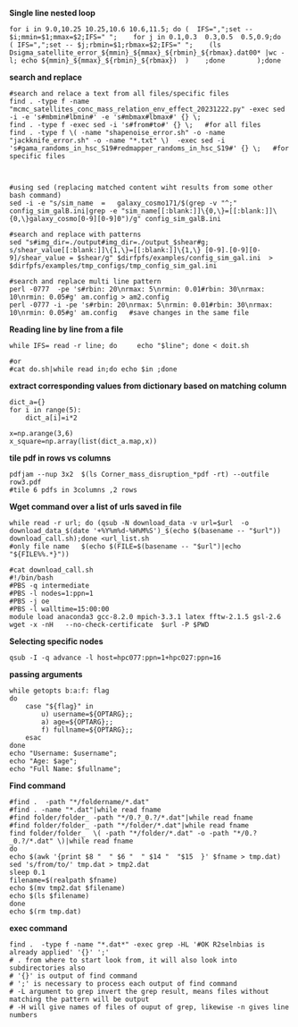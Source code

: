 **Single line nested loop**
```shell
for i in 9.0,10.25 10.25,10.6 10.6,11.5; do (  IFS=",";set -- $i;mmin=$1;mmax=$2;IFS=" ";    for j in 0.1,0.3  0.3,0.5  0.5,0.9;do   ( IFS=",";set -- $j;rbmin=$1;rbmax=$2;IFS=" ";    (ls Dsigma_satellite_error_${mmin}_${mmax}_${rbmin}_${rbmax}.dat00* |wc -l; echo ${mmin}_${mmax}_${rbmin}_${rbmax})  )    ;done        );done
```
**search and replace**
```shell
#search and relace a text from all files/specific files
find . -type f -name "mcmc_satellites_conc_mass_relation_env_effect_20231222.py" -exec sed -i -e 's#mbmin#lbmin#' -e 's#mbmax#lbmax#' {} \;
find . -type f -exec sed -i 's#from#to#' {} \;   #for all files
find . -type f \( -name "shapenoise_error.sh" -o -name "jackknife_error.sh" -o -name "*.txt" \)  -exec sed -i 's#gama_randoms_in_hsc_S19#redmapper_randoms_in_hsc_S19#' {} \;   #for specific files



#using sed (replacing matched content wiht results from some other bash command)
sed -i -e "s/sim_name  =   galaxy_cosmo171/$(grep -v "^;" config_sim_galB.ini|grep -e "sim_name[[:blank:]]\{0,\}=[[:blank:]]\{0,\}galaxy_cosmo[0-9][0-9]0")/g" config_sim_galB.ini

#search and replace with patterns
sed "s#img_dir=./output#img_dir=./output_$shear#g; s/shear_value[[:blank:]]\{1,\}=[[:blank:]]\{1,\} [0-9].[0-9][0-9]/shear_value = $shear/g" $dirfpfs/examples/config_sim_gal.ini  > $dirfpfs/examples/tmp_configs/tmp_config_sim_gal.ini

#search and replace multi line pattern
perl -0777  -pe 's#rbin: 20\nrmax: 5\nrmin: 0.01#rbin: 30\nrmax: 10\nrmin: 0.05#g' am.config > am2.config
perl -0777 -i -pe 's#rbin: 20\nrmax: 5\nrmin: 0.01#rbin: 30\nrmax: 10\nrmin: 0.05#g' am.config   #save changes in the same file 

````

**Reading line by line from a file**
```shell
while IFS= read -r line; do     echo "$line"; done < doit.sh

#or
#cat do.sh|while read in;do echo $in ;done
```


**extract corresponding values from dictionary based on matching column**
```
dict_a={}
for i in range(5):
    dict_a[i]=i*2

x=np.arange(3,6)
x_square=np.array(list(dict_a.map,x))
```

**tile pdf in rows vs columns**
```shell
pdfjam --nup 3x2  $(ls Corner_mass_disruption_*pdf -rt) --outfile row3.pdf
#tile 6 pdfs in 3columns ,2 rows
```


**Wget command over a list of urls saved in file**
```shell
while read -r url; do (qsub -N download_data -v url=$url  -o download_data_$(date '+%Y%m%d-%H%M%S')_$(echo $(basename -- "$url"))  download_call.sh);done <url_list.sh
#only file name   $(echo $(FILE=$(basename -- "$url")|echo "${FILE%%.*}"))

#cat download_call.sh
#!/bin/bash
#PBS -q intermediate
#PBS -l nodes=1:ppn=1
#PBS -j oe
#PBS -l walltime=15:00:00
module load anaconda3 gcc-8.2.0 mpich-3.3.1 latex fftw-2.1.5 gsl-2.6
wget -x -nH   --no-check-certificate  $url -P $PWD
```

**Selecting specific nodes**

```qsub -I -q advance -l host=hpc077:ppn=1+hpc027:ppn=16```


**passing arguments**
```shell
while getopts b:a:f: flag
do
    case "${flag}" in
        u) username=${OPTARG};;
        a) age=${OPTARG};;
        f) fullname=${OPTARG};;
    esac
done
echo "Username: $username";
echo "Age: $age";
echo "Full Name: $fullname";
```

**Find command**
```shell
#find .  -path "*/foldername/*.dat"
#find . -name "*.dat"|while read fname
#find folder/folder_ -path "*/0.?_0.?/*.dat"|while read fname
#find folder/folder_ -path "*/folder/*.dat"|while read fname
find folder/folder_  \( -path "*/folder/*.dat" -o -path "*/0.?_0.?/*.dat" \)|while read fname
do
echo $(awk '{print $8 "  " $6 "  " $14 "  "$15  }' $fname > tmp.dat)  
sed 's/from/to/' tmp.dat > tmp2.dat
sleep 0.1
filename=$(realpath $fname)
echo $(mv tmp2.dat $filename)
echo $(ls $filename)
done
echo $(rm tmp.dat)
```
**exec command**
```shell
find .  -type f -name "*.dat*" -exec grep -HL '#OK R2selnbias is already applied' '{}' ';'
# . from where to start look from, it will also look into subdirectories also
# '{}' is output of find command
# ';' is necessary to process each output of find command
# -L argument to grep invert the grep result, means files without matching the pattern will be output
# -H will give names of files of ouput of grep, likewise -n gives line numbers
```


<!--- 
# How to write in Readme.md

README.md writing sytle [help](https://docs.github.com/en/get-started/writing-on-github/getting-started-with-writing-and-formatting-on-github/basic-writing-and-formatting-syntax#section-links)

**This is bold text**	This is bold text

*This text is italicized*	This text is italicized

~~This was mistaken text~~	This was mistaken text





**This text is _extremely_ important**	This text is extremely important

***All this text is important***	All this text is important
 --->
